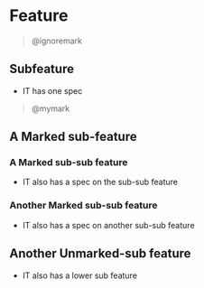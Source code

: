 # Feature

> @ignoremark
## Subfeature

+ IT has one spec

> @mymark
## A Marked sub-feature
### A Marked sub-sub feature

+ IT also has a spec on the sub-sub feature

### Another Marked sub-sub feature

+ IT also has a spec on another sub-sub feature

## Another Unmarked-sub feature

+ IT also has a lower sub feature